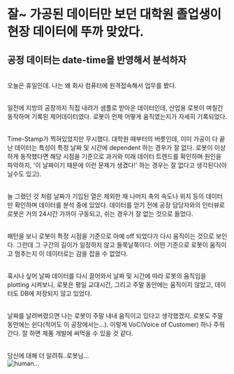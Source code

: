 # 잘~ 가공된 데이터만 보던 대학원 졸업생이 현장 데이터에 뚜까 맞았다. 
## 공정 데이터는 date-time을 반영해서 분석하자
</br>
오늘은 휴일인데. 나는 왜 회사 컴퓨터에 원격접속해서 업무를 봤다. 
</br></br>

일전에 지방의 공장까지 직접 내려가 샘플로 받아온 데이터인데, 산업용 로봇이 며칠간 동작하며 기록된 제어데이터였다. 로봇이 언제 어떻게 움직였는지가 자세히 기록되었다. 
</br></br>

Time-Stamp가 찍혀있었지만 무시했다. 대학원 때부터의 버릇인데, 이미 가공이 다 끝난 데이터는 특성이 특정 날짜 및 시간에 dependent 하는 경우가 잘 없다. 로봇이 이상하게 동작했다면 해당 시점을 기준으로 과거와 미래 데이터 트렌드를 확인하며 원인을 파악하지, '이 날짜이기 때문에 이런 문제가 생겼다!' 하는 경우는 잘 없다고 생각된다(아닐수도 있고).
</br></br>

늘 그랬던 것 처럼 날짜가 기입된 열은 제외한 채 나머지 축의 속도나 위치 등의 데이터만 확인하며 데이터를 분석 중에 있었다. 데이터를 얻기 전에 공장 담당자와의 인터뷰로 로봇은 거의 24시간 가까이 구동되고, 쉬는 경우가 잘 없는 것으로 들었다. 
</br></br>

패턴을 보니 로봇이 특정 시점을 기준으로 아예 off 되었다가 다시 움직이는 것으로 보인다. 그런데 그 구간의 길이가 일정하지 않고 들쭉날쭉이다. 어떤 기준으로 로봇이 움직이고 멈추는지 이 데이터로는 감을 잡을 수 없었다. 
</br></br>

혹시나 싶어 날짜 데이터를 다시 끌어와서 날짜 및 시간에 따라 로봇의 움직임을 plotting 시켜보니, 로봇은 평일 교대시간, 그리고 주말 동안에는 움직이지 않았고, 데이터도 DB에 저장되지 않고 있었다. 
</br></br>

날짜를 날려버렸으면 나는 로봇이 주말 내내 움직이고 있다고 생각했겠지. 로봇도 주말 동안에는 쉰다(적어도 이 공장에서는...). 이렇게 VoC(Voice of Customer) 하나 주워간다. 잘 하면 제품 개발에 써먹을 수 있을 것 같다. 
</br></br>

당신에 대해 더 알려줘..로봇님...
</br>
![human...](D:\Diary\images\robot.jpg)